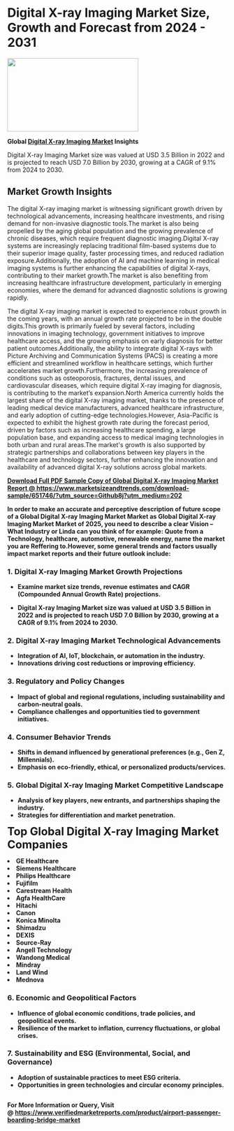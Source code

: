 <H1>Digital X-ray Imaging Market Size, Growth and Forecast from 2024 - 2031</H1><img class="aligncenter size-medium wp-image-584254" src="https://thirdeyenews.in/wp-content/uploads/2024/09/Global-Market-Research-300x168.jpeg" alt="" width="300" height="168" /><p><strong>Global&nbsp;<a href="https://www.marketsizeandtrends.com/download-sample/651746/?utm_source=Github8j?utm_medium=202">Digital X-ray Imaging Market</a> Insights</strong></p><p>Digital X-ray Imaging Market size was valued at USD 3.5 Billion in 2022 and is projected to reach USD 7.0 Billion by 2030, growing at a CAGR of 9.1% from 2024 to 2030.</p><p><h2>Market Growth Insights</h2> <p>The digital X-ray imaging market is witnessing significant growth driven by technological advancements, increasing healthcare investments, and rising demand for non-invasive diagnostic tools.The market is also being propelled by the aging global population and the growing prevalence of chronic diseases, which require frequent diagnostic imaging.Digital X-ray systems are increasingly replacing traditional film-based systems due to their superior image quality, faster processing times, and reduced radiation exposure.Additionally, the adoption of AI and machine learning in medical imaging systems is further enhancing the capabilities of digital X-rays, contributing to their market growth.The market is also benefiting from increasing healthcare infrastructure development, particularly in emerging economies, where the demand for advanced diagnostic solutions is growing rapidly.</p> <p><strong><a href="#"></a></strong></p> <p>The digital X-ray imaging market is expected to experience robust growth in the coming years, with an annual growth rate projected to be in the double digits.This growth is primarily fueled by several factors, including innovations in imaging technology, government initiatives to improve healthcare access, and the growing emphasis on early diagnosis for better patient outcomes.Additionally, the ability to integrate digital X-rays with Picture Archiving and Communication Systems (PACS) is creating a more efficient and streamlined workflow in healthcare settings, which further accelerates market growth.Furthermore, the increasing prevalence of conditions such as osteoporosis, fractures, dental issues, and cardiovascular diseases, which require digital X-ray imaging for diagnosis, is contributing to the market’s expansion.North America currently holds the largest share of the digital X-ray imaging market, thanks to the presence of leading medical device manufacturers, advanced healthcare infrastructure, and early adoption of cutting-edge technologies.However, Asia-Pacific is expected to exhibit the highest growth rate during the forecast period, driven by factors such as increasing healthcare spending, a large population base, and expanding access to medical imaging technologies in both urban and rural areas.The market's growth is also supported by strategic partnerships and collaborations between key players in the healthcare and technology sectors, further enhancing the innovation and availability of advanced digital X-ray solutions across global markets.</p> <p><strong><a href="#"></p><p><span class=""><strong>Download Full PDF Sample Copy of Global Digital X-ray Imaging Market Report</strong> @ <a href="https://www.marketsizeandtrends.com/download-sample/651746/?utm_source=Github8j?utm_medium=202" target="_blank">https://www.marketsizeandtrends.com/download-sample/651746/?utm_source=Github8j?utm_medium=202</a></span></p><p>In order to make an accurate and perceptive description of future scope of a Global&nbsp;Digital X-ray Imaging Market Market as Global&nbsp;Digital X-ray Imaging Market Market of 2025, you need to describe a clear Vision &ndash; What Industry or Linda can you think of for example: Quote from a Technology, healthcare, automotive, renewable energy, name the market you are Reffering to.However, some general trends and factors usually impact market reports and their future outlook include:</p><h3>1.&nbsp;<strong>Digital X-ray Imaging Market Growth Projections</strong></h3><ul><li>Examine market size trends, revenue estimates and CAGR (Compounded Annual Growth Rate) projections.</li><li><p>Digital X-ray Imaging Market size was valued at USD 3.5 Billion in 2022 and is projected to reach USD 7.0 Billion by 2030, growing at a CAGR of 9.1% from 2024 to 2030.</p></li></ul><h3>2.&nbsp;<strong>Digital X-ray Imaging Market Technological Advancements</strong></h3><ul><li>Integration of AI, IoT, blockchain, or automation in the industry.</li><li>Innovations driving cost reductions or improving efficiency.</li></ul><h3>3.&nbsp;<strong>Regulatory and Policy Changes</strong></h3><ul><li>Impact of global and regional regulations, including sustainability and carbon-neutral goals.</li><li>Compliance challenges and opportunities tied to government initiatives.</li></ul><h3>4.&nbsp;<strong>Consumer Behavior Trends</strong></h3><ul><li>Shifts in demand influenced by generational preferences (e.g., Gen Z, Millennials).</li><li>Emphasis on eco-friendly, ethical, or personalized products/services.</li></ul><h3>5.&nbsp;<strong>Global Digital X-ray Imaging Market Competitive Landscape</strong></h3><ul><li>Analysis of key players, new entrants, and partnerships shaping the industry.</li><li>Strategies for differentiation and market penetration.</li></ul><p data-pm-slice="1 1 []"><span style="color: inherit; font-family: inherit; font-size: 25px;">Top Global Digital X-ray Imaging Market Companies</span></p><div class="" data-test-id=""><p><li>GE Healthcare</li><li> Siemens Healthcare</li><li> Philips Healthcare</li><li> Fujifilm</li><li> Carestream Health</li><li> Agfa HealthCare</li><li> Hitachi</li><li> Canon</li><li> Konica Minolta</li><li> Shimadzu</li><li> DEXIS</li><li> Source-Ray</li><li> Angell Technology</li><li> Wandong Medical</li><li> Mindray</li><li> Land Wind</li><li> Mednova</li></p></div><h3>6.&nbsp;<strong>Economic and Geopolitical Factors</strong></h3><ul><li>Influence of global economic conditions, trade policies, and geopolitical events.</li><li>Resilience of the market to inflation, currency fluctuations, or global crises.</li></ul><h3>7.&nbsp;<strong>Sustainability and ESG (Environmental, Social, and Governance)</strong></h3><ul><li>Adoption of sustainable practices to meet ESG criteria.</li><li>Opportunities in green technologies and circular economy principles.</li></ul><h2><strong style="font-size: 14px;">For More Information or Query, Visit @&nbsp;</strong><a style="background-color: #ffffff; font-size: 14px;" href="https://www.marketsizeandtrends.com/report/digital-x-ray-imaging-market/" target="_blank">https://www.verifiedmarketreports.com/product/airport-passenger-boarding-bridge-market</a></h2>